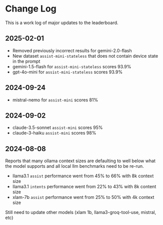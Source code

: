# Change Log

This is a work log of major updates to the leaderboard.

## 2025-02-01

- Removed previously incorrect results for gemini-2.0-flash
- New dataset `assist-mini-stateless` that does not contain device state in the prompt
- gemini-1.5-flash for `assist-mini-stateless` scores 93.9%
- gpt-4o-mini for `assist-mini-stateless` scores 93.9%

## 2024-09-24

- mistral-nemo for `assist-mini` scores 81%

## 2024-09-02

- claude-3.5-sonnet `assist-mini` scores 95%
- claude-3-haiku `assist-mini` scores 98%

## 2024-08-08

Reports that many ollama context sizes are defaulting to well below what the model supports
and all local llm benchmarks need to be re-run.

- llama3.1 `assist` performance went from 45% to 66% with 8k context size
- llama3.1 `intents` performance went from 22% to 43% with 8k content size
- xlam-7b `assist` performance went from 25% to 50% with 4k context size

Still need to update other models (xlam 1b, llama3-groq-tool-use, mistral, etc)
